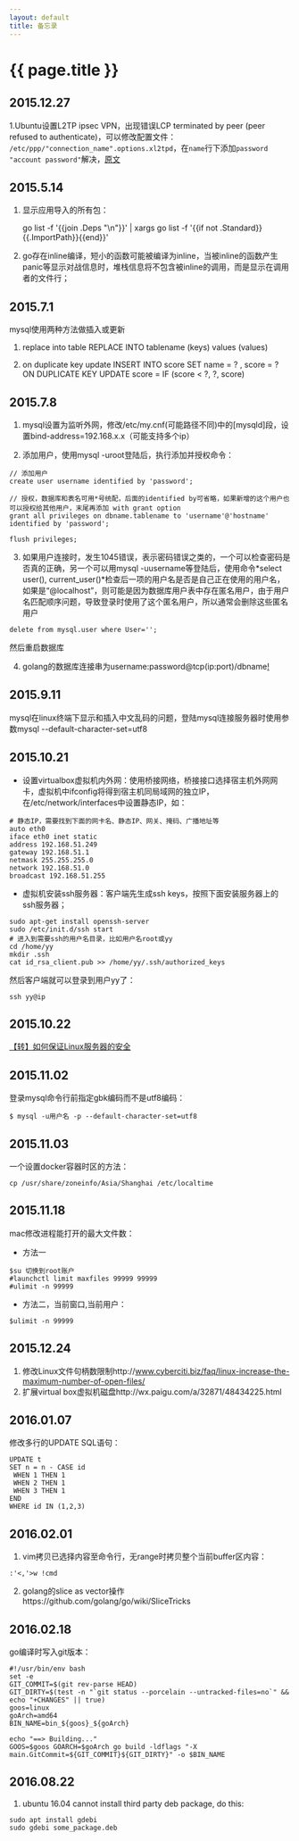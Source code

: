 ```yaml
---
layout: default
title: 备忘录
---
```


{{ page.title }}
===

## 2015.12.27
1.Ubuntu设置L2TP ipsec VPN，出现错误LCP terminated by peer (peer refused to authenticate)，可以修改配置文件： `/etc/ppp/"connection_name".options.xl2tpd`，在`name`行下添加`password "account password"`解决，[原文](https://answers.launchpad.net/l2tp-ipsec-vpn/+question/183813)

## 2015.5.14
1. 显示应用导入的所有包：

    go list -f '{{join .Deps "\n"}}' | xargs go list -f '{{if not .Standard}}{{.ImportPath}}{{end}}'
	    
2. go存在inline编译，短小的函数可能被编译为inline，当被inline的函数产生panic等显示对战信息时，堆栈信息将不包含被inline的调用，而是显示在调用者的文件行；

## 2015.7.1
mysql使用两种方法做插入或更新

1. replace into table
	  REPLACE INTO tablename (keys) values (values)

2. on duplicate key update
	  INSERT INTO score SET name = ? , score = ? ON DUPLICATE KEY UPDATE score = IF (score < ?, ?, score)

## 2015.7.8
1. mysql设置为监听外网，修改/etc/my.cnf(可能路径不同)中的[mysqld]段，设置bind-address=192.168.x.x（可能支持多个ip）

2. 添加用户，使用mysql -uroot登陆后，执行添加并授权命令：

```
// 添加用户
create user username identified by 'password';

// 授权，数据库和表名可用*号统配，后面的identified by可省略，如果新增的这个用户也可以授权给其他用户，末尾再添加 with grant option
grant all privileges on dbname.tablename to 'username'@'hostname' identified by 'password';

flush privileges;
```

3. 如果用户连接时，发生1045错误，表示密码错误之类的，一个可以检查密码是否真的正确，另一个可以用mysql -uusername等登陆后，使用命令*select user(), current_user()*检查后一项的用户名是否是自己正在使用的用户名，如果是“@localhost”，则可能是因为数据库用户表中存在匿名用户，由于用户名匹配顺序问题，导致登录时使用了这个匿名用户，所以通常会删除这些匿名用户

```
delete from mysql.user where User='';
```
然后重启数据库

4. golang的数据库连接串为username:password@tcp(ip:port)/dbname[!](https://github.com/go-sql-driver/mysql)

## 2015.9.11
mysql在linux终端下显示和插入中文乱码的问题，登陆mysql连接服务器时使用参数mysql --default-character-set=utf8 

## 2015.10.21
* 设置virtualbox虚拟机内外网：使用桥接网络，桥接接口选择宿主机外网网卡，虚拟机中ifconfig将得到宿主机同局域网的独立IP，在/etc/network/interfaces中设置静态IP，如：

```
# 静态IP，需要找到下面的网卡名、静态IP、网关、掩码、广播地址等
auto eth0
iface eth0 inet static
address 192.168.51.249
gateway 192.168.51.1
netmask 255.255.255.0
network 192.168.51.0
broadcast 192.168.51.255
```

* 虚拟机安装ssh服务器：客户端先生成ssh keys，按照下面安装服务器上的ssh服务器；

```
sudo apt-get install openssh-server
sudo /etc/init.d/ssh start
# 进入到需要ssh的用户名目录，比如用户名root或yy
cd /home/yy
mkdir .ssh
cat id_rsa_client.pub >> /home/yy/.ssh/authorized_keys
```

然后客户端就可以登录到用户yy了：

```
ssh yy@ip
```

## 2015.10.22
[【转】如何保证Linux服务器的安全](http://blog.jobbole.com/48195/)

## 2015.11.02
登录mysql命令行前指定gbk编码而不是utf8编码：

```
$ mysql -u用户名 -p --default-character-set=utf8
```

## 2015.11.03
一个设置docker容器时区的方法：

```
cp /usr/share/zoneinfo/Asia/Shanghai /etc/localtime
```

## 2015.11.18
mac修改进程能打开的最大文件数：

* 方法一 

```
$su 切换到root账户
#launchctl limit maxfiles 99999 99999
#ulimit -n 99999
```

* 方法二，当前窗口,当前用户：

```
$ulimit -n 99999
```

## 2015.12.24
1. 修改Linux文件句柄数限制http://www.cyberciti.biz/faq/linux-increase-the-maximum-number-of-open-files/
2. 扩展virtual box虚拟机磁盘http://wx.paigu.com/a/32871/48434225.html

## 2016.01.07
修改多行的UPDATE SQL语句：

```
UPDATE t
SET n = n - CASE id
 WHEN 1 THEN 1
 WHEN 2 THEN 1
 WHEN 3 THEN 1
END
WHERE id IN (1,2,3)
```

## 2016.02.01
1. vim拷贝已选择内容至命令行，无range时拷贝整个当前buffer区内容：

```
:'<,'>w !cmd
```

2. golang的slice as vector操作https://github.com/golang/go/wiki/SliceTricks

## 2016.02.18
go编译时写入git版本：

```
#!/usr/bin/env bash
set -e
GIT_COMMIT=$(git rev-parse HEAD)
GIT_DIRTY=$(test -n "`git status --porcelain --untracked-files=no`" && echo "+CHANGES" || true)
goos=linux
goArch=amd64
BIN_NAME=bin_${goos}_${goArch}

echo "==> Building..."
GOOS=$goos GOARCH=$goArch go build -ldflags "-X main.GitCommit=${GIT_COMMIT}${GIT_DIRTY}" -o $BIN_NAME
```

## 2016.08.22
1. ubuntu 16.04 cannot install third party deb package, do this:
```
sudo apt install gdebi
sudo gdebi some_package.deb
```
